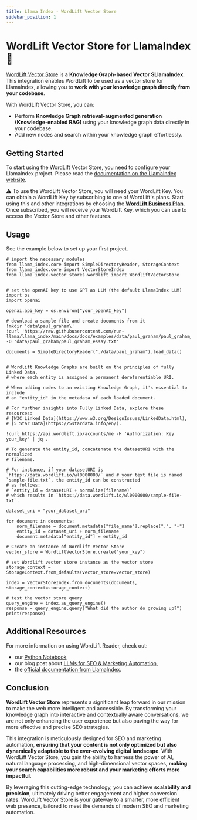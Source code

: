 ```yaml
---
title: Llama Index - WordLift Vector Store
sidebar_position: 1
---
```


# WordLift Vector Store for LlamaIndex 🦙
[WordLift Vector Store](https://llamahub.ai/l/vector_stores/llama-index-vector-stores-wordlift?from=) is a **Knowledge Graph-based Vector SLlamaIndex**. This integration enables WordLift to be used as a vector store for LlamaIndex, allowing you to **work with your knowledge graph directly from your codebase**.

With WordLift Vector Store, you can:
- Perform **Knowledge Graph retrieval-augmented generation (Knowledge-enabled RAG)** using your knowledge graph data directly in your codebase.
- Add new nodes and search within your knowledge graph effortlessly.

## Getting Started
To start using the WordLift Vector Store, you need to configure your LlamaIndex project. Please read the [documentation on the LlamaIndex website](https://docs.llamaindex.ai/en/stable/getting_started/installation/). 

⚠️ To use the WordLift Vector Store, you will need your WordLift Key. You can obtain a WordLift Key by subscribing to one of WordLift's plans. Start using this and other integrations by choosing the [**WordLift Business Plan**](https://s.wordlift.io/get-started/?product_id=51698&lang=en&_ga=2.229910552.580544220.1719219882-1472873283.1715336664). Once subscribed, you will receive your WordLift Key, which you can use to access the Vector Store and other features.

## Usage
See the example below to set up your first project.

```
# import the necessary modules
from llama_index.core import SimpleDirectoryReader, StorageContext
from llama_index.core import VectorStoreIndex
from llama_index.vector_stores.wordlift import WordliftVectorStore


# set the openAI key to use GPT as LLM (the default LlamaIndex LLM)
import os
import openai

openai.api_key = os.environ["your_openAI_key"]

# download a sample file and create documents from it
!mkdir 'data\paul_graham\'
!curl 'https://raw.githubusercontent.com/run-llama/llama_index/main/docs/docs/examples/data/paul_graham/paul_graham_essay.txt' -O 'data/paul_graham/paul_graham_essay.txt'

documents = SimpleDirectoryReader("./data/paul_graham").load_data()


# Wordlift Knowledge Graphs are built on the principles of fully Linked Data,
# where each entity is assigned a permanent dereferentiable URI.

# When adding nodes to an existing Knowledge Graph, it's essential to include
# an "entity_id" in the metadata of each loaded document.

# For further insights into Fully Linked Data, explore these resources:
# [W3C Linked Data](https://www.w3.org/DesignIssues/LinkedData.html),
# [5 Star Data](https://5stardata.info/en/).

!curl https://api.wordlift.io/accounts/me -H 'Authorization: Key your_key' | jq .

# To generate the entity_id, concatenate the datasetURI with the normalized
# filename.

# For instance, if your datasetURI is `https://data.wordlift.io/wl0000000/` and # your text file is named `sample-file.txt`, the entity_id can be constructed
# as follows:
# `entity_id = datasetURI + normalize(filename)`
# which results in `https://data.wordlift.io/wl0000000/sample-file-txt`.

dataset_uri = "your_dataset_uri"

for document in documents:
	norm_filename = document.metadata["file_name"].replace(".", "-")
	entity_id = dataset_uri + norm_filename
	document.metadata["entity_id"] = entity_id

# Create an instance of Wordlift Vector Store
vector_store = WordliftVectorStore.create("your_key")

# set Wordlift vector store instance as the vector store
storage_context = StorageContext.from_defaults(vector_store=vector_store)

index = VectorStoreIndex.from_documents(documents, storage_context=storage_context)

# test the vector store query
query_engine = index.as_query_engine()
response = query_engine.query("What did the author do growing up?")
print(response)

```

## Additional Resources
For more information on using WordLift Reader, check out:
- our [Python Notebook](https://github.com/run-llama/llama_index/blob/main/llama-index-integrations/vector_stores/llama-index-vector-stores-wordlift/examples/wordlift_vector_store_demo.ipynb)
- our blog post about [LLMs for SEO & Marketing Automation](https://wordlift.io/blog/en/semantic-search-with-wordlift-vector-store/),
- the [official documentation from LlamaIndex](https://docs.llamaindex.ai/en/stable/community/integrations/vector_stores/).

## Conclusion
**WordLift Vector Store** represents a significant leap forward in our mission to make the web more intelligent and accessible. By transforming your knowledge graph into interactive and contextually aware conversations, we are not only enhancing the user experience but also paving the way for more effective and precise SEO strategies.

This integration is meticulously designed for SEO and marketing automation, **ensuring that your content is not only optimized but also dynamically adaptable to the ever-evolving digital landscape**. With WordLift Vector Store, you gain the ability to harness the power of AI, natural language processing, and high-dimensional vector spaces, **making your search capabilities more robust and your marketing efforts more impactful**.

By leveraging this cutting-edge technology, you can achieve **scalability and precision**, ultimately driving better engagement and higher conversion rates. WordLift Vector Store is your gateway to a smarter, more efficient web presence, tailored to meet the demands of modern SEO and marketing automation.
